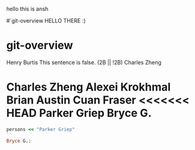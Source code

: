 
hello this is ansh

#`git-overview
HELLO THERE :)
# git-overview
Henry Burtis
This sentence is false.
(2B || !2B)
Charles Zheng

Charles Zheng
Alexei Krokhmal
Brian Austin
Cuan Fraser
<<<<<<< HEAD
Parker Griep
Bryce G.
=======

```ruby
persons << "Parker Griep"
``
Bryce G.:

